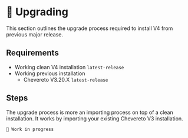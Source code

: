 # 🚀 Upgrading

This section outlines the upgrade process required to install V4 from previous major release.

## Requirements

* Working clean V4 installation `latest-release`
* Working previous installation
  * Chevereto V3.20.X `latest-release`

## Steps

The upgrade process is more an importing process on top of a clean installation. It works by importing your existing Chevereto V3 installation.

`🚧 Work in progress`
